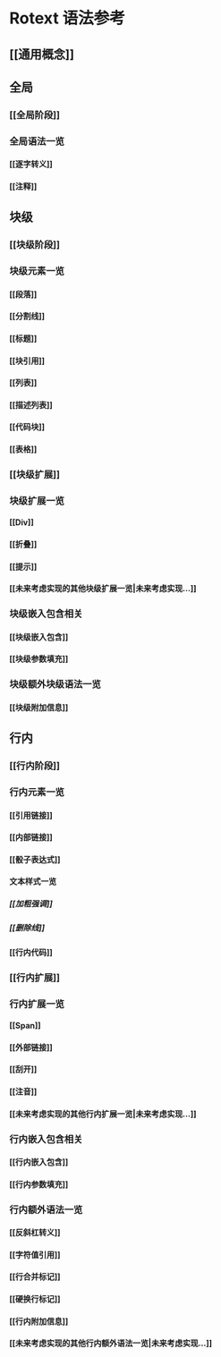 # Rotext 语法参考

## [[通用概念]]

## 全局

### [[全局阶段]]

### 全局语法一览

#### [[逐字转义]]

#### [[注释]]

## 块级

### [[块级阶段]]

### 块级元素一览

#### [[段落]]

#### [[分割线]]

#### [[标题]]

#### [[块引用]]

#### [[列表]]

#### [[描述列表]]

#### [[代码块]]

#### [[表格]]

### [[块级扩展]]

### 块级扩展一览

#### [[Div]]

#### [[折叠]]

#### [[提示]]

#### [[未来考虑实现的其他块级扩展一览|未来考虑实现…]]

### 块级嵌入包含相关

#### [[块级嵌入包含]]

#### [[块级参数填充]]

### 块级额外块级语法一览

#### [[块级附加信息]]

## 行内

### [[行内阶段]]

### 行内元素一览

#### [[引用链接]]

#### [[内部链接]]

#### [[骰子表达式]]

#### 文本样式一览

##### [[加粗强调]]

##### [[删除线]]

#### [[行内代码]]

### [[行内扩展]]

### 行内扩展一览

#### [[Span]]

#### [[外部链接]]

#### [[刮开]]

#### [[注音]]

#### [[未来考虑实现的其他行内扩展一览|未来考虑实现…]]

### 行内嵌入包含相关

#### [[行内嵌入包含]]

#### [[行内参数填充]]

### 行内额外语法一览

#### [[反斜杠转义]]

#### [[字符值引用]]

#### [[行合并标记]]

#### [[硬换行标记]]

#### [[行内附加信息]]

#### [[未来考虑实现的其他行内额外语法一览|未来考虑实现…]]
